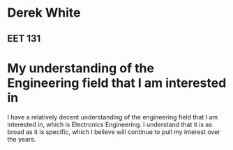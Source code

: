 # Derek White
## EET 131

# My understanding of the Engineering field that I am interested in

I have a relatively decent understanding of the engineering field that I am interested in, which is Electronics Engineering. I understand that it is as broad as it is specific, which I believe will continue to pull my interest over the years. 
